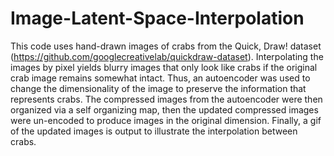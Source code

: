 # Image-Latent-Space-Interpolation
This code uses hand-drawn images of crabs from the Quick, Draw! dataset (https://github.com/googlecreativelab/quickdraw-dataset). Interpolating the images by pixel yields blurry images that only look like crabs if the original crab image remains somewhat intact. Thus, an autoencoder was used to change the dimensionality of the image to preserve the information that represents crabs. The compressed images from the autoencoder were then organized via a self organizing map, then the updated compressed images were un-encoded to produce images in the original dimension. Finally, a gif of the updated images is output to illustrate the interpolation between crabs.
